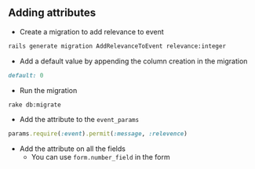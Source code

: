 ## Adding attributes

- Create a migration to add relevance to event

```bash
rails generate migration AddRelevanceToEvent relevance:integer
```

- Add a default value by appending the column creation in the migration

```ruby
default: 0
```
- Run the migration

```bash
rake db:migrate
```
- Add the attribute to the `event_params`

```ruby
params.require(:event).permit(:message, :relevence)
```

- Add the attribute on all the fields
  - You can use `form.number_field` in the form

